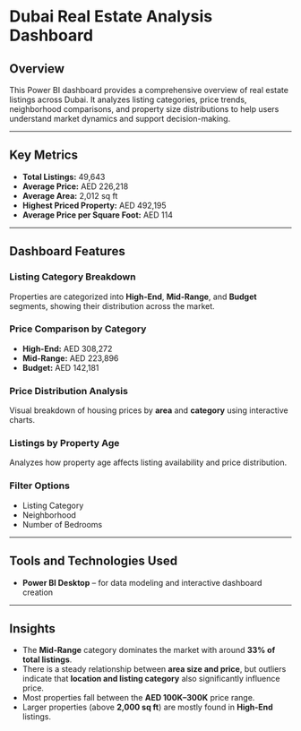 # Dubai Real Estate Analysis Dashboard

## Overview

This Power BI dashboard provides a comprehensive overview of real estate listings across Dubai. It analyzes listing categories, price trends, neighborhood comparisons, and property size distributions to help users understand market dynamics and support decision-making.

---

## Key Metrics

- **Total Listings:** 49,643  
- **Average Price:** AED 226,218  
- **Average Area:** 2,012 sq ft  
- **Highest Priced Property:** AED 492,195  
- **Average Price per Square Foot:** AED 114  

---

## Dashboard Features

### Listing Category Breakdown
Properties are categorized into **High-End**, **Mid-Range**, and **Budget** segments, showing their distribution across the market.

### Price Comparison by Category
- **High-End:** AED 308,272  
- **Mid-Range:** AED 223,896  
- **Budget:** AED 142,181  

### Price Distribution Analysis
Visual breakdown of housing prices by **area** and **category** using interactive charts.

### Listings by Property Age
Analyzes how property age affects listing availability and price distribution.

### Filter Options
- Listing Category  
- Neighborhood  
- Number of Bedrooms  

---

## Tools and Technologies Used

- **Power BI Desktop** – for data modeling and interactive dashboard creation  

---

## Insights

- The **Mid-Range** category dominates the market with around **33% of total listings**.  
- There is a steady relationship between **area size and price**, but outliers indicate that **location and listing category** also significantly influence price.  
- Most properties fall between the **AED 100K–300K** price range.  
- Larger properties (above **2,000 sq ft**) are mostly found in **High-End** listings.

